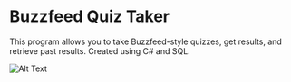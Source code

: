 <h1>Buzzfeed Quiz Taker</h1>

This program allows you to take Buzzfeed-style quizzes, get results, and retrieve past results. Created using C# and SQL. 

![Alt Text](https://github.com/brodriguez427/GIFs/blob/master/BuzzfeedTaker.gif?raw=true)
